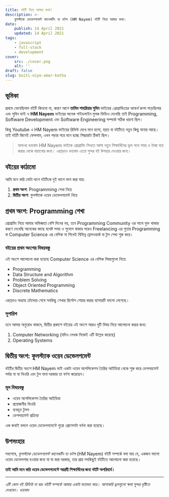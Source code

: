 ```yaml
---
title: বইটি নিয়ে আমার কথা!
description: >-
    ফুলস্ট্যাক ডেভেলপমেন্ট কানেকটিং দ্য ডটস (HM Nayem) বইটি নিয়ে আমার কথা।
date:
    publish: 14 April 2021
    updated: 14 April 2021
tags:
    - javascript
    - full-stack
    - development
cover:
    src: ./cover.png
    alt: ''
draft: false
slug: boiti-niye-amar-kotha
---
```


## ভূমিকা

প্রথমে ভেবেছিলাম বইটি কিনবো না, কারণ আগে **তামিম শাহরিয়ার সুবিন** ভাইয়ের _প্রোগ্রামিংয়ের আশ্চর্য জগৎ_ পড়েছিলার এবং সুবিন ভাই ও **HM Nayem** ভাইয়ের অনেক গাইডলাইন মুলক ভিডিও দেখেছি তাই Programming, Software Development এবং Software Engineering সম্পর্কে সঠিক ধারণা ছিল।

কিন্তু Youtube এ HM Nayem ভাইয়ের রিভিউ দেখে মনে হলো, হয়ত বা বইটিতে নতুন কিছু যানার আছে। তাই বইটি কিনেই ফেললাম, এখন পড়ার পরে মনে হচ্ছে সিদ্ধান্তটা ঠিকই ছিল।

> অসংখ্য ধন্যবাদ HM Nayem ভাইকে প্রোগ্রামিং শিখতে আসা নতুন শিক্ষার্থিদের ভুল পথে সময় ও টাকা ব্যয় করার থেকে বাচানোর জন্য। এছাড়াও ধন্যবাদ এতো সুন্দর বই উপহার দেওয়ার জন্য।

## বইয়ের কাঠামো

আমি মনে করি মোটা দাগে বইটিকে দুই ভাগে ভাগ করা যায়:

1. **প্রথম অংশ**: Programming শেখা নিয়ে
2. **দ্বিতীয় অংশ**: ফুলস্ট্যাক ওয়েব ডেভেলপমেন্ট নিয়ে

## প্রথম অংশ: Programming শেখা

প্রোগ্রামিং নিয়ে আমার অভিজ্ঞতা বেশি দিনের নয়, তবে Programming Community এর সাথে যুক্ত থাকার করণে দেখেছি অনেকের কাছে যথেষ্ট সময় ও সুযোগ থাকার পরেও Freelancing এর গুতায় Programming বা Computer Science এর বেসিক না শিখেই বিভিন্ন ফ্রেমওয়ার্ক বা টুল শেখা শুরু করে।

### বইয়ের প্রথম অংশের বিষয়বস্তু

এই অংশে আলোচনা করা হয়েছে Computer Science এর বেসিক বিষয়গুলো নিয়ে:

-   Programming
-   Data Structure and Algorithm
-   Problem Solving
-   Object Oriented Programming
-   Discrete Mathematics

এছাড়াও অধ্যায় চৌদ্দোর শেষে সবকিছু শেখার রির্সোস শেয়ার করার ব্যাপারটি ভালো লেগেছে।

### সুপারিশ

তবে আমার অনুরোধ থাকবে, দ্বিতীয় প্রকাশে বইয়ের এই অংশে আরও দুটি বিষয় নিয়ে আলােচনা করার জন্য:

1. Computer Networking (যদিও লেখক নিজেই এটি উল্লেখ করেছে)
2. Operating Systems

## দ্বিতীয় অংশ: ফুলস্ট্যাক ওয়েব ডেভেলপমেন্ট

বইটির দ্বিতীয় অংশে HM Nayem ভাই একটা ওয়েব অ্যপলিকেশন তৈরির আইডিয়া থেকে শুরু করে ডেপলয়মেন্ট পর্যন্ত যা যা থিওরি এবং টুল যানা দরকার তা বর্নণা করেছেন।

### মূল বিষয়বস্তু

-   ওয়েব অ্যপলিকেশন তৈরির আইডিয়া
-   প্রয়োজনীয় থিওরি
-   ব্যবহৃত টুলস
-   ডেপলয়মেন্ট প্রক্রিয়া

এক কথাই বললে ওয়েব ডেভেলপমেন্টে পুরো প্রোসেসটা বর্ননা করা হয়েছে।

## উপসংহার

সবশেষে, _ফুলস্ট্যাক ডেভেলপমেন্ট কানেকটিং দ্য ডটস_ (HM Nayem) বইটি সম্পর্কে বলা যায় যে, একজন ভালো ওয়েব ডেভেলপার হওয়ার জন্য যা যা করা দরকার, তার প্রায় সবকিছুই বইটিতে আলোচনা করা হয়েছে।

**তাই আমি মনে করি ওয়েব ডেভেলপমেন্টে আগ্রহী শিক্ষার্থিদের জন্য বইটি অপরিহার্য।**

---

_এটি কোন বই রিভিউ না বরং বইটি সম্পর্কে আমার একটা মতামত মাত্র। আশাকরি ভুলগুলো ক্ষমা সুন্দর দৃষ্টিতে দেখবেন। ধন্যবাদ_

